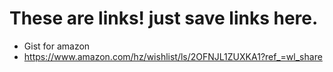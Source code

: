 # These are links! just save links here.

* Gist for amazon
*  https://www.amazon.com/hz/wishlist/ls/2OFNJL1ZUXKA1?ref_=wl_share   

